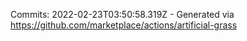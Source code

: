 Commits: 2022-02-23T03:50:58.319Z - Generated via https://github.com/marketplace/actions/artificial-grass
<br>
